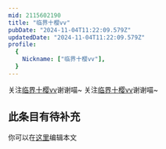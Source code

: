```yaml
---
mid: 2115602190
title: "临界十樱vv"
pubDate: "2024-11-04T11:22:09.579Z"
updatedDate: "2024-11-04T11:22:09.579Z"
profile:
  {
    Nickname: ["临界十樱vv"],
  }
---
```


关注[临界十樱vv](https://space.bilibili.com/2115602190)谢谢喵~ 关注[临界十樱vv](https://space.bilibili.com/2115602190)谢谢喵~

## 此条目有待补充
你可以在[这里](https://github.com/Yuhanawa/VTuber.ICU/edit/master/src/content/v/临界十樱vv/index.md)编辑本文
